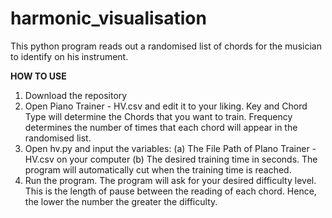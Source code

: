 # harmonic_visualisation
This python program reads out a randomised list of chords for the musician to identify on his instrument.


**HOW TO USE**

1. Download the repository
2. Open Piano Trainer - HV.csv and edit it to your liking. Key and Chord Type will determine the Chords that you want to train. Frequency determines the number of times that each chord will appear in the randomised list.
3. Open hv.py and input the variables:
  (a) The File Path of PIano Trainer - HV.csv on your computer
  (b) The desired training time in seconds. The program will automatically cut when the training time is reached.
4. Run the program. The program will ask for your desired difficulty level. This is the length of pause between the reading of each chord. Hence, the lower the number the greater the difficulty.
